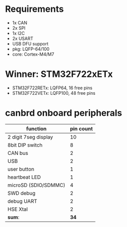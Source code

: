 # Requirements
- 1x CAN
- 2x SPI
- 1x I2C
- 2x USART
- USB DFU support
- pkg: LQFP-64/100
- core: Cortex-M4/M7

# Winner: STM32F722xETx
- STM32F722RETx: LQFP64, 16 free pins
- STM32F722VETx: LQFP100, 48 free pins

# canbrd onboard peripherals
function | pin count 
---------|-----------
2 digit 7seg display | 10
8bit DIP switch | 8
CAN bus | 2
USB | 2
user button | 1
heartbeat LED | 1
microSD (SDIO/SDMMC) | 4
SWD debug | 2
debug UART | 2
HSE Xtal | 2
**sum**: | **34**
